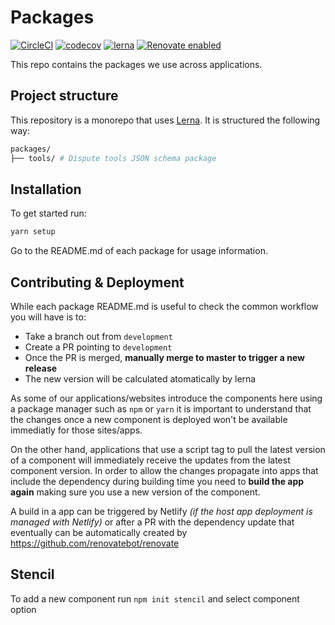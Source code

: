 # Packages

[![CircleCI](https://circleci.com/gh/debtcollective/packages.svg?style=svg)](https://circleci.com/gh/debtcollective/packages)
[![codecov](https://codecov.io/gh/debtcollective/packages/branch/master/graph/badge.svg)](https://codecov.io/gh/debtcollective/packages)
[![lerna](https://img.shields.io/badge/maintained%20with-lerna-cc00ff.svg)](https://lerna.js.org/)
[![Renovate enabled](https://img.shields.io/badge/renovate-enabled-brightgreen.svg)](https://renovatebot.com/)

This repo contains the packages we use across applications.

## Project structure

This repository is a monorepo that uses [Lerna](https://github.com/lerna/lerna). It is structured the following way:

```bash
packages/
├── tools/ # Dispute tools JSON schema package
```

## Installation

To get started run:

```bash
yarn setup
```

Go to the README.md of each package for usage information.

## Contributing & Deployment

While each package README.md is useful to check the common workflow you will have is to:

- Take a branch out from `development`
- Create a PR pointing to `development`
- Once the PR is merged, **manually merge to master to trigger a new release**
- The new version will be calculated atomatically by lerna

As some of our applications/websites introduce the components here using a package manager such as `npm` or `yarn` it is important to understand that the changes once a new component is deployed won't be available immediatly for those sites/apps.

On the other hand, applications that use a script tag to pull the latest version of a component will immediately receive the updates from the latest component version. In order to allow the changes propagate into apps that include the dependency during building time you need to **build the app again** making sure you use a new version of the component.

A build in a app can be triggered by Netlify *(if the host app deployment is managed with Netlify)* or after a PR with the dependency update that eventually can be automatically created by <https://github.com/renovatebot/renovate>

## Stencil

To add a new component run `npm init stencil` and select component option
